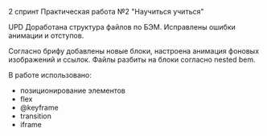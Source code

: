 2 спринт
Практическая работа №2
"Научиться учиться"

UPD Доработана структура файлов по БЭМ. Исправлены ошибки анимации и отступов.

Согласно брифу добавлены новые блоки, настроена анимация фоновых изображений и ссылок.
Файлы разбиты на блоки согласно nested bem.

В работе использовано:
- позиционирование элементов
- flex
- @keyframe
- transition
- iframe

